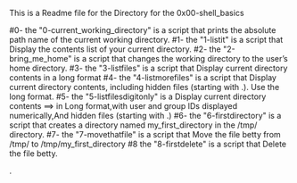 This is a Readme file for the Directory for the 0x00-shell_basics

#0- the "0-current_working_directory" is a script that prints the absolute path name of the current working directory.
#1- the "1-listit" is a script that Display the contents list of your current directory.
#2- the "2-bring_me_home" is a script that changes the working directory to the user’s home directory.
#3- the "3-listfiles" is a script that Display current directory contents in a long format
#4- the "4-listmorefiles" is a script that Display current directory contents, including hidden files (starting with .). Use the long format.
#5- the "5-listfilesdigitonly" is a Display current directory contents ==> in Long format,with user and group IDs displayed numerically,And hidden files (starting with .)
#6- the "6-firstdirectory" is  a script that creates a directory named my_first_directory in the /tmp/ directory.
#7- the "7-movethatfile" is a script that Move the file betty from /tmp/ to /tmp/my_first_directory
#8 the "8-firstdelete" is a script that Delete the file betty.


.
